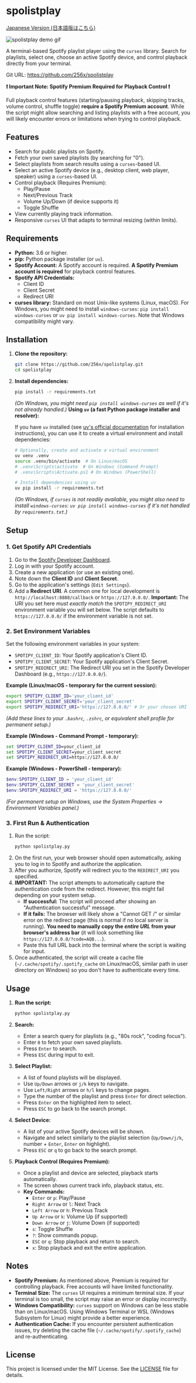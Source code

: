 # spolistplay

[Japanese Version (日本語版はこちら)](README_jp.md)

![spolistplay demo gif](https://github.com/user-attachments/assets/26c22414-2cb2-4e26-a5db-219ecaf04398)

A terminal-based Spotify playlist player using the `curses` library. Search for playlists, select one, choose an active Spotify device, and control playback directly from your terminal.

Git URL: https://github.com/256x/spolistplay

**❗ Important Note: Spotify Premium Required for Playback Control ❗**

Full playback control features (starting/pausing playback, skipping tracks, volume control, shuffle toggle) **require a Spotify Premium account**. While the script might allow searching and listing playlists with a free account, you will likely encounter errors or limitations when trying to control playback.

## Features

*   Search for public playlists on Spotify.
*   Fetch your own saved playlists (by searching for "0").
*   Select playlists from search results using a `curses`-based UI.
*   Select an active Spotify device (e.g., desktop client, web player, speaker) using a `curses`-based UI.
*   Control playback (Requires Premium):
    *   Play/Pause
    *   Next/Previous Track
    *   Volume Up/Down (if device supports it)
    *   Toggle Shuffle
*   View currently playing track information.
*   Responsive `curses` UI that adapts to terminal resizing (within limits).

## Requirements

 *   **Python:** 3.6 or higher.
 *   **pip:** Python package installer (or `uv`).
 *   **Spotify Account:** A Spotify account is required. **A Spotify Premium account is required** for playback control features.
 *   **Spotify API Credentials:**
     *   Client ID
     *   Client Secret
     *   Redirect URI
 *   **curses library:** Standard on most Unix-like systems (Linux, macOS). For Windows, you might need to install `windows-curses`: `pip install windows-curses` or `uv pip install windows-curses`. Note that Windows compatibility might vary.

## Installation

1.  **Clone the repository:**
    ```bash
    git clone https://github.com/256x/spolistplay.git
    cd spolistplay
    ```

2.  **Install dependencies:**
    ```bash
    pip install -r requirements.txt
    ```
    *(On Windows, you might need `pip install windows-curses` as well if it's not already handled.)*
    **Using `uv` (a fast Python package installer and resolver):**

    If you have `uv` installed (see [uv's official documentation](https://github.com/astral-sh/uv) for installation instructions), you can use it to create a virtual environment and install dependencies:
    ```bash
    # Optionally, create and activate a virtual environment
    uv venv .venv
    source .venv/bin/activate  # On Linux/macOS
    # .venv\Scripts\activate  # On Windows (Command Prompt)
    # .venv\Scripts\Activate.ps1 # On Windows (PowerShell)

    # Install dependencies using uv
    uv pip install -r requirements.txt
    ```
    *(On Windows, if `curses` is not readily available, you might also need to install `windows-curses`: `uv pip install windows-curses` if it's not handled by `requirements.txt`.)*

## Setup

### 1. Get Spotify API Credentials

1.  Go to the [Spotify Developer Dashboard](https://developer.spotify.com/dashboard/).
2.  Log in with your Spotify account.
3.  Create a new application (or use an existing one).
4.  Note down the **Client ID** and **Client Secret**.
5.  Go to the application's settings (`Edit Settings`).
6.  Add a **Redirect URI**. A common one for local development is `http://localhost:8888/callback` or `https://127.0.0.0/`. **Important:** The URI you set here *must exactly match* the `SPOTIPY_REDIRECT_URI` environment variable you will set below. The script defaults to `https://127.0.0.0/` if the environment variable is not set.

### 2. Set Environment Variables

Set the following environment variables in your system:

*   `SPOTIPY_CLIENT_ID`: Your Spotify application's Client ID.
*   `SPOTIPY_CLIENT_SECRET`: Your Spotify application's Client Secret.
*   `SPOTIPY_REDIRECT_URI`: The Redirect URI you set in the Spotify Developer Dashboard (e.g., `https://127.0.0.0/`).

**Example (Linux/macOS - temporary for the current session):**

```bash
export SPOTIPY_CLIENT_ID='your_client_id'
export SPOTIPY_CLIENT_SECRET='your_client_secret'
export SPOTIPY_REDIRECT_URI='https://127.0.0.0/' # Or your chosen URI
```

*(Add these lines to your `.bashrc`, `.zshrc`, or equivalent shell profile for permanent setup.)*

**Example (Windows - Command Prompt - temporary):**

```cmd
set SPOTIPY_CLIENT_ID=your_client_id
set SPOTIPY_CLIENT_SECRET=your_client_secret
set SPOTIPY_REDIRECT_URI=https://127.0.0.0/
```

**Example (Windows - PowerShell - temporary):**

```powershell
$env:SPOTIPY_CLIENT_ID = 'your_client_id'
$env:SPOTIPY_CLIENT_SECRET = 'your_client_secret'
$env:SPOTIPY_REDIRECT_URI = 'https://127.0.0.0/'
```

*(For permanent setup on Windows, use the System Properties -> Environment Variables panel.)*

### 3. First Run & Authentication

1.  Run the script:
    ```bash
    python spolistplay.py
    ```
2.  On the first run, your web browser should open automatically, asking you to log in to Spotify and authorize the application.
3.  After you authorize, Spotify will redirect you to the `REDIRECT_URI` you specified.
4.  **IMPORTANT:** The script attempts to automatically capture the authentication code from the redirect. However, this might fail depending on your system setup.
    *   **If successful:** The script will proceed after showing an "Authentication successful" message.
    *   **If it fails:** The browser will likely show a "Cannot GET /" or similar error on the redirect page (this is normal if no local server is running). **You need to manually copy the *entire URL* from your browser's address bar** (it will look something like `https://127.0.0.0/?code=AQB...`).
    *   Paste this full URL back into the terminal where the script is waiting for input.
5.  Once authenticated, the script will create a cache file (`~/.cache/spotify/.spotify_cache` on Linux/macOS, similar path in user directory on Windows) so you don't have to authenticate every time.

## Usage

1.  **Run the script:**
    ```bash
    python spolistplay.py
    ```

2.  **Search:**
    *   Enter a search query for playlists (e.g., "80s rock", "coding focus").
    *   Enter `0` to fetch your own saved playlists.
    *   Press `Enter` to search.
    *   Press `ESC` during input to exit.

3.  **Select Playlist:**
    *   A list of found playlists will be displayed.
    *   Use `Up/Down` arrows or `j/k` keys to navigate.
    *   Use `Left/Right` arrows or `h/l` keys to change pages.
    *   Type the number of the playlist and press `Enter` for direct selection.
    *   Press `Enter` on the highlighted item to select.
    *   Press `ESC` to go back to the search prompt.

4.  **Select Device:**
    *   A list of your active Spotify devices will be shown.
    *   Navigate and select similarly to the playlist selection (`Up/Down/j/k`, number + `Enter`, `Enter` on highlight).
    *   Press `ESC` or `q` to go back to the search prompt.

5.  **Playback Control (Requires Premium):**
    *   Once a playlist and device are selected, playback starts automatically.
    *   The screen shows current track info, playback status, etc.
    *   **Key Commands:**
        *   `Enter` or `p`: Play/Pause
        *   `Right Arrow` or `l`: Next Track
        *   `Left Arrow` or `h`: Previous Track
        *   `Up Arrow` or `k`: Volume Up (if supported)
        *   `Down Arrow` or `j`: Volume Down (if supported)
        *   `s`: Toggle Shuffle
        *   `?`: Show commands popup.
        *   `ESC` or `q`: Stop playback and return to search.
        *   `x`: Stop playback and exit the entire application.

## Notes

*   **Spotify Premium:** As mentioned above, Premium is required for controlling playback. Free accounts will have limited functionality.
*   **Terminal Size:** The `curses` UI requires a minimum terminal size. If your terminal is too small, the script may raise an error or display incorrectly.
*   **Windows Compatibility:** `curses` support on Windows can be less stable than on Linux/macOS. Using Windows Terminal or WSL (Windows Subsystem for Linux) might provide a better experience.
*   **Authentication Cache:** If you encounter persistent authentication issues, try deleting the cache file (`~/.cache/spotify/.spotify_cache`) and re-authenticating.

## License

This project is licensed under the MIT License. See the [LICENSE](LICENSE) file for details.

